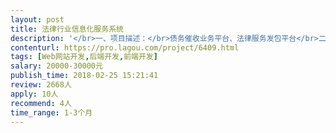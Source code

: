 ```yaml
---                
layout: post       
title: 法律行业信息化服务系统           
description: '</br>一、项目描述：</br>债务催收业务平台、法律服务发包平台</br>二、主要功能点：</br>前端界面、数据交互、订单管理、会员管理、债务人管理、产品管理、礼券管理、律师管理、提现管理、客服管理、短信管理、邮件管理、律师函管理、微信管理、电话内容管理、律师函邮寄管理、广告图管理、权限管理</br>三、可参考产品：</br>赢了网、贷信链、资产360</br>四、人员要求：</br>1.深刻理解面向对象思想，熟悉多线程编程模型。了解IOC、AOP等常用设计理念。</br>2.熟悉.Net平台下的MVC架构，了解领域驱动设计，了解Rabbit消息队列、Redis缓存。</br>3.熟悉关系型数据库（SQLServer），可熟练编写SQL语句及存储过程。</br>4.有良好的编码习惯、能遵循开发流程、文档规范和编码规范。</br>5.精通微信小程序完整开发流程并具有实际开发经验，提供作品案例优先。</br>'     
contenturl: https://pro.lagou.com/project/6409.html      
tags: [Web网站开发,后端开发,前端开发]            
salary: 20000-30000元          
publish_time: 2018-02-25 15:21:41         
review: 2668人                   
apply: 10人                   
recommend: 4人                   
time_range: 1-3个月              
---                 
```

